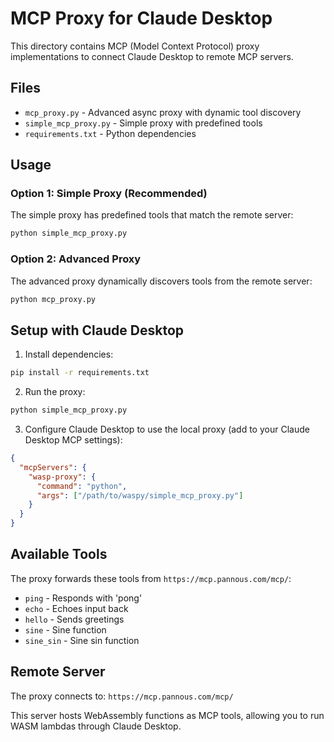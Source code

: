 # MCP Proxy for Claude Desktop

This directory contains MCP (Model Context Protocol) proxy implementations to connect Claude Desktop to remote MCP servers.

## Files

- `mcp_proxy.py` - Advanced async proxy with dynamic tool discovery
- `simple_mcp_proxy.py` - Simple proxy with predefined tools
- `requirements.txt` - Python dependencies

## Usage

### Option 1: Simple Proxy (Recommended)

The simple proxy has predefined tools that match the remote server:

```bash
python simple_mcp_proxy.py
```

### Option 2: Advanced Proxy

The advanced proxy dynamically discovers tools from the remote server:

```bash
python mcp_proxy.py
```

## Setup with Claude Desktop

1. Install dependencies:
```bash
pip install -r requirements.txt
```

2. Run the proxy:
```bash
python simple_mcp_proxy.py
```

3. Configure Claude Desktop to use the local proxy (add to your Claude Desktop MCP settings):
```json
{
  "mcpServers": {
    "wasp-proxy": {
      "command": "python",
      "args": ["/path/to/waspy/simple_mcp_proxy.py"]
    }
  }
}
```

## Available Tools

The proxy forwards these tools from `https://mcp.pannous.com/mcp/`:

- `ping` - Responds with 'pong'
- `echo` - Echoes input back
- `hello` - Sends greetings
- `sine` - Sine function
- `sine_sin` - Sine sin function

## Remote Server

The proxy connects to: `https://mcp.pannous.com/mcp/`

This server hosts WebAssembly functions as MCP tools, allowing you to run WASM lambdas through Claude Desktop.